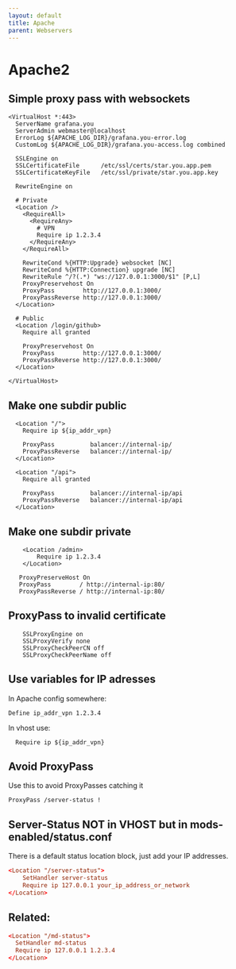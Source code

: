 ```yaml
---
layout: default
title: Apache
parent: Webservers
---
```


# Apache2

## Simple proxy pass with websockets

```
<VirtualHost *:443>
  ServerName grafana.you
  ServerAdmin webmaster@localhost
  ErrorLog ${APACHE_LOG_DIR}/grafana.you-error.log
  CustomLog ${APACHE_LOG_DIR}/grafana.you-access.log combined

  SSLEngine on
  SSLCertificateFile      /etc/ssl/certs/star.you.app.pem
  SSLCertificateKeyFile   /etc/ssl/private/star.you.app.key

  RewriteEngine on

  # Private
  <Location />
    <RequireAll>
      <RequireAny>
        # VPN
        Require ip 1.2.3.4
      </RequireAny>
    </RequireAll>

    RewriteCond %{HTTP:Upgrade} websocket [NC]
    RewriteCond %{HTTP:Connection} upgrade [NC]
    RewriteRule ^/?(.*) "ws://127.0.0.1:3000/$1" [P,L]
    ProxyPreservehost On
    ProxyPass        http://127.0.0.1:3000/
    ProxyPassReverse http://127.0.0.1:3000/
  </Location>

  # Public
  <Location /login/github>
    Require all granted

    ProxyPreservehost On
    ProxyPass        http://127.0.0.1:3000/
    ProxyPassReverse http://127.0.0.1:3000/
  </Location>

</VirtualHost>
```

## Make one subdir public

```
  <Location "/">
    Require ip ${ip_addr_vpn}

    ProxyPass          balancer://internal-ip/
    ProxyPassReverse   balancer://internal-ip/
  </Location>

  <Location "/api">
    Require all granted

    ProxyPass          balancer://internal-ip/api
    ProxyPassReverse   balancer://internal-ip/api
  </Location>
```

## Make one subdir private

```
    <Location /admin>
        Require ip 1.2.3.4
    </Location>

   ProxyPreserveHost On
   ProxyPass        / http://internal-ip:80/
   ProxyPassReverse / http://internal-ip:80/
```


## ProxyPass to invalid certificate

```
    SSLProxyEngine on
    SSLProxyVerify none
    SSLProxyCheckPeerCN off
    SSLProxyCheckPeerName off
```


## Use variables for IP adresses

In Apache config somewhere:
```
Define ip_addr_vpn 1.2.3.4
```

In vhost use:
```
  Require ip ${ip_addr_vpn}
```

## Avoid ProxyPass

Use this to avoid ProxyPasses catching it

`ProxyPass /server-status !`

## Server-Status NOT in VHOST but in mods-enabled/status.conf

There is a default status location block, just add your IP addresses.

```conf
<Location "/server-status">
    SetHandler server-status
    Require ip 127.0.0.1 your_ip_address_or_network
</Location>
```

## Related:

```conf
<Location "/md-status">
  SetHandler md-status
  Require ip 127.0.0.1 1.2.3.4
</Location>
```


